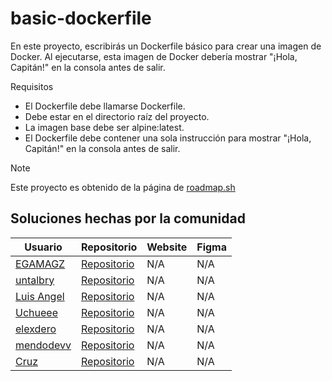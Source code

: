 # basic-dockerfile

En este proyecto, escribirás un Dockerfile básico para crear una imagen de Docker. Al ejecutarse, esta imagen de Docker debería mostrar "¡Hola, Capitán!" en la consola antes de salir.

Requisitos

- El Dockerfile debe llamarse Dockerfile.
- Debe estar en el directorio raíz del proyecto.
- La imagen base debe ser alpine:latest.
- El Dockerfile debe contener una sola instrucción para mostrar "¡Hola, Capitán!" en la consola antes de salir.

> [!NOTE]
> Este proyecto es obtenido de la página de <a href="https://roadmap.sh/projects/basic-dockerfile">roadmap.sh</a>

## Soluciones hechas por la comunidad
| Usuario                                              | Repositorio                                                                                | Website | Figma |
| ---------------------------------------------------- | ------------------------------------------------------------------------------------------ | ------- | ----- |
| <a href="https://github.com/EGAMAGZ">EGAMAGZ</a>     | <a href="https://github.com/EGAMAGZ/basic-dockerfile/tree/EGAMAGZ-patch-1">Repositorio</a> | N/A     | N/A   |
| <a href="https://github.com/untalbry">untalbry</a>   | <a href="https://github.com/untalbry/basic-dockerfile">Repositorio</a>                     | N/A     | N/A   |
| <a href="https://github.com/LuisxD14">Luis Angel</a> | <a href="https://github.com/LuisxD14/basic-dockerfile">Repositorio</a>                     | N/A     | N/A   |
| <a href="https://github.com/Uxue404">Uchueee</a>     | <a href="https://github.com/Uxue404/basic-dockerfile">Repositorio</a>                      | N/A     | N/A   |
|<a href="https://github.com/elexdero">elexdero</a>|<a href="https://github.com/elexdero/basic-dockerfile">Repositorio</a>|N/A|N/A|
| <a href="https://github.com/mendodevv">mendodevv</a>     | <a href="https://github.com/mendodevv/basic-dockerfile/tree/mendodev/solution">Repositorio</a> | N/A     | N/A   |
| <a href="https://github.com/Rssstone">Cruz</a>     | <a href="https://github.com/Rssstone/basic-dockerfile">Repositorio</a> | N/A     | N/A   |